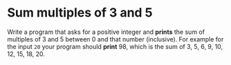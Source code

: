 # Sum multiples of 3 and 5

Write a program that asks for a positive integer and **prints** the sum of multiples of 3 and 5 between 0 and that number (inclusive).
For example for the input `20` your program should **print** 98, which is the sum of 3, 5, 6, 9, 10, 12, 15, 18, 20.
